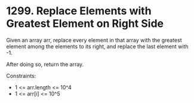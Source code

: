 # 1299. Replace Elements with Greatest Element on Right Side

Given an array arr, replace every element in that array with the greatest element among the elements to its right, and replace the last element with -1.

After doing so, return the array.

Constraints:

- 1 <= arr.length <= 10^4
- 1 <= arr[i] <= 10^5
